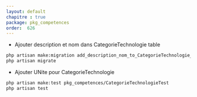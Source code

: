 ```yaml
---
layout: default
chapitre : true
package: pkg_competences
order:  626
---
```


- Ajouter description et nom dans CategorieTechnologie table

````bash
php artisan make:migration add_description_nom_to_CategorieTechnologie_table --table=CategorieTechnologie
php artisan migrate
````

- Ajouter UNite pour CategorieTechnologie

````bash
php artisan make:test pkg_competences/CategorieTechnologieTest
php artisan test
````
